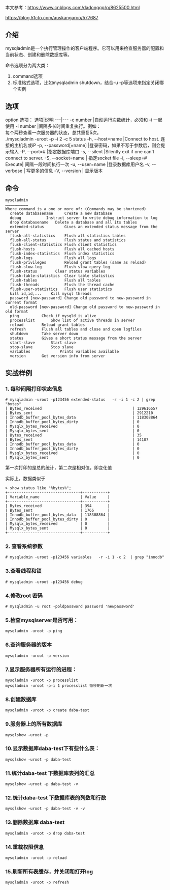 本文参考：https://www.cnblogs.com/dadonggg/p/8625500.html

https://blog.51cto.com/auskangaroo/577687

## 介绍

mysqladmin是一个执行管理操作的客户端程序。它可以用来检查服务器的配置和当前状态、创建和删除数据库等。

命令选项分为两大类：

1. command选项
2. 标准格式选项，比如mysqladmin shutdown，结合-u -p等选项来指定关闭哪个实例

## 选项

option 选项：
选项|说明
---|---
-c number |自动运行次数统计，必须和 -i 一起使用
-i number |间隔多长时间重复执行。例如：<br>每个两秒查看一次服务器的状态，总共重复5次。<br>./mysqladmin -uroot -p -i 2 -c 5 status
-h, --host=name |Connect to host. 连接的主机名或iP
-p, --password[=name] |登录密码，如果不写于参数后，则会提示输入
-P, --port=# |指定数据库端口
-s, --silent |Silently exit if one can't connect to server.
-S, --socket=name | 指定socket file
-i, --sleep=# Execute| 间隔一段时间执行一次
-u, --user=name |登录数据库用户名
-v, --verbose | 写更多的信息
-V, --version | 显示版本

## 命令

```
mysqladmin
…………………………
Where command is a one or more of: (Commands may be shortened)
  create databasename	  Create a new database
  debug			  Instruct server to write debug information to log
  drop databasename	  Delete a database and all its tables
  extended-status         Gives an extended status message from the server
  flush-all-statistics    Flush all statistics tables
  flush-all-status        Flush status and statistics
  flush-client-statistics Flush client statistics
  flush-hosts             Flush all cached hosts
  flush-index-statistics  Flush index statistics
  flush-logs              Flush all logs
  flush-privileges        Reload grant tables (same as reload)
  flush-slow-log          Flush slow query log
  flush-status		  Clear status variables
  flush-table-statistics  Clear table statistics
  flush-tables            Flush all tables
  flush-threads           Flush the thread cache
  flush-user-statistics   Flush user statistics
  kill id,id,...	Kill mysql threads
  password [new-password] Change old password to new-password in current format
  old-password [new-password] Change old password to new-password in old format
  ping			Check if mysqld is alive
  processlist		Show list of active threads in server
  reload		Reload grant tables
  refresh		Flush all tables and close and open logfiles
  shutdown		Take server down
  status		Gives a short status message from the server
  start-slave		Start slave
  stop-slave		Stop slave
  variables             Prints variables available
  version		Get version info from server

```

## 实战样例

### 1. 每秒间隔打印状态信息

```
# mysqladmin -uroot -p123456 extended-status   -r -i 1 -c 2 | grep "bytes"
| Bytes_received                                        | 129616557    
| Bytes_sent                                            | 2912210      
| Innodb_buffer_pool_bytes_data                         | 118308864    
| Innodb_buffer_pool_bytes_dirty                        | 0            
| Mysqlx_bytes_received                                 | 0            
| Mysqlx_bytes_sent                                     | 0            
| Bytes_received                                        | 35           
| Bytes_sent                                            | 14107        
| Innodb_buffer_pool_bytes_data                         | 0            
| Innodb_buffer_pool_bytes_dirty                        | 0            
| Mysqlx_bytes_received                                 | 0            
| Mysqlx_bytes_sent                                     | 0    
```

第一次打印的是总的统计，第二次是相对值，即变化值

实际上，数据类似于

```
> show status like "%bytes%";
+--------------------------------+-----------+
| Variable_name                  | Value     |
+--------------------------------+-----------+
| Bytes_received                 | 394       |
| Bytes_sent                     | 1766      |
| Innodb_buffer_pool_bytes_data  | 118308864 |
| Innodb_buffer_pool_bytes_dirty | 0         |
| Mysqlx_bytes_received          | 0         |
| Mysqlx_bytes_sent              | 0         |
+--------------------------------+-----------+
```

### 2. 查看系统参数

```
# mysqladmin -uroot -p123456 variables   -r -i 1 -c 2  | grep "innodb"
```

### 3.查看线程和锁

```
# mysqladmin -uroot -p123456 debug
```

### 4.修改root 密码
```
# mysqladmin -u root -poldpassword password 'newpassword'
```

### 5.检查mysqlserver是否可用：
```
mysqladmin -uroot -p ping
```


### 6.查询服务器的版本
```
mysqladmin -uroot -p version
```


### 7.显示服务器所有运行的进程：
```
mysqladmin -uroot -p processlist
mysqladmin -uroot -p-i 1 processlist 每秒刷新一次
```

### 8.创建数据库
```
mysqladmin -uroot -p create daba-test

```

### 9.服务器上的所有数据库
```
mysqlshow -uroot -p

```

### 10.显示数据库daba-test下有些什么表：
```
mysqlshow -uroot -p daba-test

```

### 11.统计daba-test 下数据库表列的汇总
```
mysqlshow -uroot -p daba-test -v

```

### 12.统计daba-test 下数据库表的列数和行数
```
mysqlshow -uroot -p daba-test -v -v

```

###  13.删除数据库 daba-test
```
mysqladmin -uroot -p drop daba-test

```

###  14.重载权限信息
```
mysqladmin -uroot -p reload

```

### 15.刷新所有表缓存，并关闭和打开log
```
mysqladmin -uroot -p refresh

```